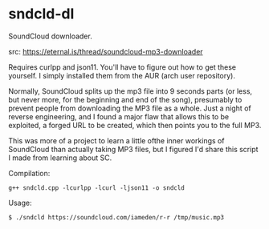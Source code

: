 # sndcld-dl
SoundCloud downloader.

src: https://eternal.is/thread/soundcloud-mp3-downloader

Requires curlpp and json11. You'll have to figure out how to get these yourself. I simply installed them from the AUR (arch user repository).

Normally, SoundCloud splits up the mp3 file into 9 seconds parts (or less, but never more, for the beginning and end of the song), presumably to prevent people from downloading the MP3 file as a whole. Just a night of reverse engineering, and I found a major flaw that allows this to be exploited, a forged URL to be created, which then points you to the full MP3.

This was more of a project to learn a little ofthe inner workings of SoundCloud than actually taking MP3 files, but I figured I'd share this script I made from learning about SC.

Compilation:

`g++ sndcld.cpp -lcurlpp -lcurl -ljson11 -o sndcld`

Usage:

`$ ./sndcld https://soundcloud.com/iameden/r-r /tmp/music.mp3`
